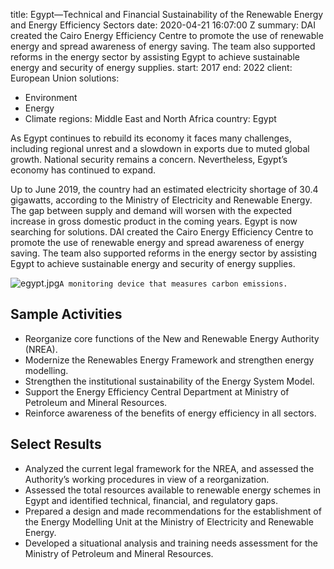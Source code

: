
title: Egypt—Technical and Financial Sustainability of the Renewable Energy and Energy
  Efficiency Sectors
date: 2020-04-21 16:07:00 Z
summary: DAI created the Cairo Energy Efficiency Centre to promote the use of renewable
  energy and spread awareness of energy saving. The team also supported reforms in
  the energy sector by assisting Egypt to achieve sustainable energy and security
  of energy supplies.
start: 2017
end: 2022
client: European Union
solutions:
- Environment
- Energy
- Climate
regions: Middle East and North Africa
country: Egypt


As Egypt continues to rebuild its economy it faces many challenges, including regional unrest and a slowdown in exports due to muted global growth. National security remains a concern. Nevertheless, Egypt’s economy has continued to expand.

Up to June 2019, the country had an estimated electricity shortage of 30.4 gigawatts, according to the Ministry of Electricity and Renewable Energy. The gap between supply and demand will worsen with the expected increase in gross domestic product in the coming years. Egypt is now searching for solutions. DAI created the Cairo Energy Efficiency Centre to promote the use of renewable energy and spread awareness of energy saving. The team also supported reforms in the energy sector by assisting Egypt to achieve sustainable energy and security of energy supplies.

![egypt.jpg](/uploads/egypt.jpg)`A monitoring device that measures carbon emissions.`

## Sample Activities

* Reorganize core functions of the New and Renewable Energy Authority (NREA).
* Modernize the Renewables Energy Framework and strengthen energy modelling.
* Strengthen the institutional sustainability of the Energy System Model.
* Support the Energy Efficiency Central Department at Ministry of Petroleum and Mineral Resources.
* Reinforce awareness of the benefits of energy efficiency in all sectors.

## Select Results

* Analyzed the current legal framework for the NREA, and assessed the Authority’s working procedures in view of a reorganization.
* Assessed the total resources available to renewable energy schemes in Egypt and identified technical, financial, and regulatory gaps.
* Prepared a design and made recommendations for the establishment of the Energy Modelling Unit at the Ministry of Electricity and Renewable Energy.
* Developed a situational analysis and training needs assessment for the Ministry of Petroleum and Mineral Resources.

